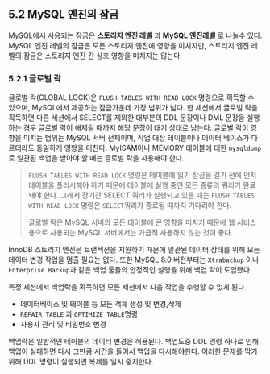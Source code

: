 ## 5.2 MySQL 엔진의 잠금

MySQL에서 사용되는 잠금은 **스토리지 엔진 레벨** 과 **MySQL 엔진레벨** 로 나눌수 있다. MySQL 엔진 레벨의 잠금은 모든 스토리지 엔진에 영향을 미치지만, 스토리지 엔진 레벨의 잠금은 스토리지 엔진 간 상호 영향을 미치지는 않는다.

### 5.2.1 글로벌 락

글로벌 락(GLOBAL LOCK)은 `FLUSH TABLES WITH READ LOCK` 명령으로 획득할 수 있으며, MySQL에서 제공하는 잠금가운데 가장 범위가 넓다. 한 세션에서 글로벌 락을 획득하면 다른 세션에서 SELECT를 제외한 대부분의 DDL 문장이나 DML 문장을 실행하는 경우 글로벌 락이 해제될 때까지 해당 문장이 대기 상태로 남는다. 글로벌 락이 영향을 미치는 범위는 MySQL 서버 전체이며, 작업 대상 테이블이나 데이터 베이스가 다르더라도 동일하게 영향을 미친다. MyISAM이나 MEMORY 테이블에 대한 `mysqldump` 로 일관된 백업을 받아야 할 때는 글로벌 락을 사용해야 한다.

> `FLUSH TABLES WITH READ LOCK` 명령은 테이블에 읽기 잠금을 걸기 전에 먼저 테이블을 플러시해야 하기 때문에 테이블에 실행 중인 모든 종류의 쿼리가 완료돼야 한다. 그래서 장기간 SELECT 쿼리가 실행되고 있을 때는 `FLUSH TABLES WITH READ LOCK` 명령은 `SELECT`쿼리가 종료될 때까지 기다려야 한다.
>
> 글로벌 락은 MySQL 서버의 모든 테이블에 큰 영향을 미치기 때문에 웹 서비스용으로 사용되는 MySQL 서버에서는 가급적 사용하지 않는 것이 좋다.

InnoDB 스토리지 엔진은 트랜젝션을 지원하기 때문에 일관된 데이터 상태를 위해 모든 데이터 변경 작업을 멈출 필요는 없다. 또한 MySQL 8.0 버전부터는 `Xtrabackup` 이나 `Enterprise Backup`과 같은 백업 툴들의 안정적인 실행을 위해 백업 락이 도입됐다. 

특정 세션에서 백업락을 획득하면 모든 세션에서 다음 작업을 수행할 수 없게 된다.

- 데이터베이스 및 테이블 등 모든 객체 생성 및 변경,삭제
- `REPAIR TABLE` 과 `OPTIMIZE TABLE`명령
- 사용자 관리 및 비밀번호 변경

백업락은 일반적인 테이블의 데이터 변경은 허용된다. 백업도중 DDL 명령 하나로 인해 백업이 실패하면 다시 그만큼 시간을 들여서 백업을 다시해야한다. 이러한 문제를 막기 위해 DDL 명령이 실행되면 복제를 일시 중지한다.